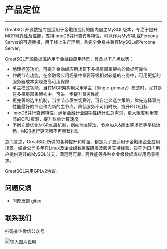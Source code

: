 # 产品定位
---
GreatSQL开源数据库是适用于金融级应用的国内自主MySQL版本，专注于提升MGR可靠性及性能，支持InnoDB并行查询等特性，可以作为MySQL或Percona Server的可选替换，用于线上生产环境，且完全免费并兼容MySQL或Percona Server。

GreatSQL开源数据库适用于金融级应用场景，具备以下几点优势：

- 地理标签功能，可提升金融级应用场景下多机房部署架构的数据可靠性
- 仲裁节点功能，在金融级应用场景中重要等级相对较低的业务中，可用更低的服务器成本实现更高可用保障
- 单主模式功能，当在MGR架构用采用单主（Single-primary）模式时，尤其是在多机房部署架构中，可进一步提升事务性能
- 更完善的选主机制，当主节点发生切换时，可自定义选主策略，优先选择事务性能最好的节点作为新的主节点，降低服务不可用时长，提升RTO目标
- InnoDB并行查询特性，满足金融行业周期性统计汇总需求，更大限度利用充沛的CPU资源，提升账单计算速度
- 不断完善优化MGR底层机制，例如流控算法、节点加入&踢出等场景等平稳流畅，MGR运行更流畅不再频繁抖动

总而言之，GreatSQL所做的各种提升和增强，都是为了更适用于金融级企业应用场景。结合公司多年在Linux及企业级数据库研发及服务支持经验，旨在为国内用户提供更好的MySQL分支，满足高可靠、高性能等多种企业级数据库应用场景需求。

GreatSQL采用GPLv2协议。


**问题反馈**
---
- [问题反馈 gitee](https://gitee.com/GreatSQL/GreatSQL-Doc/issues)


**联系我们**
---

扫码关注微信公众号

![输入图片说明](https://images.gitee.com/uploads/images/2021/0802/141935_2ea2c196_8779455.jpeg "greatsql社区-wx-qrcode-0.5m.jpg")
